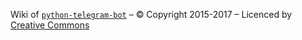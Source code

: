 Wiki of [`python-telegram-bot`](https://pthon-telegram-bot.org/) – © Copyright 2015-2017 – Licenced by [Creative Commons](https://creativecommons.org/licenses/by/3.0/)